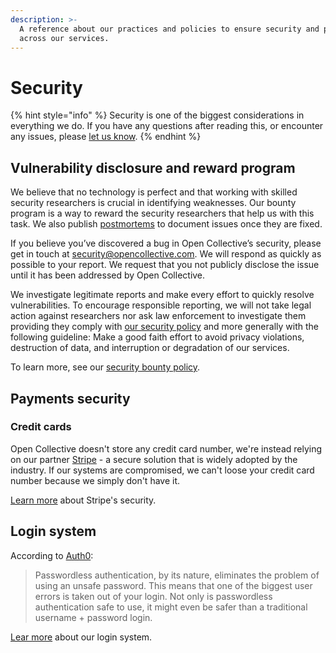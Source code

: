 ```yaml
---
description: >-
  A reference about our practices and policies to ensure security and privacy
  across our services.
---
```


# Security

{% hint style="info" %}
Security is one of the biggest considerations in everything we do. If you have any questions after reading this, or encounter any issues, please [let us know](mailto:security@opencollective.com).
{% endhint %}

## Vulnerability disclosure and reward program

We believe that no technology is perfect and that working with skilled security researchers is crucial in identifying weaknesses. Our bounty program is a way to reward the security researchers that help us with this task. We also publish [postmortems](https://github.com/opencollective/opencollective/tree/main/postmortem) to document issues once they are fixed.

If you believe you’ve discovered a bug in Open Collective’s security, please get in touch at [security@opencollective.com](mailto:security@opencollective.com). We will respond as quickly as possible to your report. We request that you not publicly disclose the issue until it has been addressed by Open Collective.

We investigate legitimate reports and make every effort to quickly resolve vulnerabilities. To encourage responsible reporting, we will not take legal action against researchers nor ask law enforcement to investigate them providing they comply with [our security policy](https://github.com/opencollective/opencollective/blob/main/SECURITY.md) and more generally with the following guideline: Make a good faith effort to avoid privacy violations, destruction of data, and interruption or degradation of our services.

To learn more, see our [security bounty policy](https://github.com/opencollective/opencollective/blob/main/SECURITY.md).

## Payments security

### Credit cards

Open Collective doesn't store any credit card number, we're instead relying on our partner [Stripe](https://stripe.com) - a secure solution that is widely adopted by the industry. If our systems are compromised, we can't loose your credit card number because we simply don't have it.

[Learn more](https://stripe.com/docs/security/stripe) about Stripe's security.

## Login system

According to [Auth0](https://auth0.com/blog/is-passwordless-authentication-more-secure-than-passwords/): 

> Passwordless authentication, by its nature, eliminates the problem of using an unsafe password. This means that one of the biggest user errors is taken out of your login. Not only is passwordless authentication safe to use, it might even be safer than a traditional username + password login.

[Lear more](https://docs.opencollective.com/help/product/log-in-system#about-security) about our login system.

